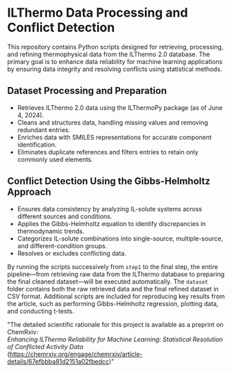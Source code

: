 # ILThermo Data Processing and Conflict Detection

This repository contains Python scripts designed for retrieving, processing, and refining thermophysical data from the ILThermo 2.0 database. 
The primary goal is to enhance data reliability for machine learning applications by ensuring data integrity and resolving conflicts using statistical methods.

## Dataset Processing and Preparation
- Retrieves ILThermo 2.0 data using the ILThermoPy package (as of June 4, 2024).
- Cleans and structures data, handling missing values and removing redundant entries.
- Enriches data with SMILES representations for accurate component identification.
- Eliminates duplicate references and filters entries to retain only commonly used elements.


## Conflict Detection Using the Gibbs-Helmholtz Approach
- Ensures data consistency by analyzing IL-solute systems across different sources and conditions.
- Applies the Gibbs-Helmholtz equation to identify discrepancies in thermodynamic trends.
- Categorizes IL-solute combinations into single-source, multiple-source, and different-condition groups.
- Resolves or excludes conflicting data.

By running the scripts successively from `step1` to the final step, the entire pipeline—from retrieving raw data from the ILThermo database to preparing the final cleaned dataset—will be executed automatically. 
The `dataset` folder contains both the raw retrieved data and the final refined dataset in CSV format.
Additional scripts are included for reproducing key results from the article, such as performing Gibbs-Helmholtz regression, plotting data, and conducting t-tests.

"The detailed scientific rationale for this project is available as a preprint on ChemRxiv:  
*Enhancing ILThermo Reliability for Machine Learning: Statistical Resolution of Conflicted Activity Data*  
(https://chemrxiv.org/engage/chemrxiv/article-details/67efbbba81d2151a02fbedcc)"




